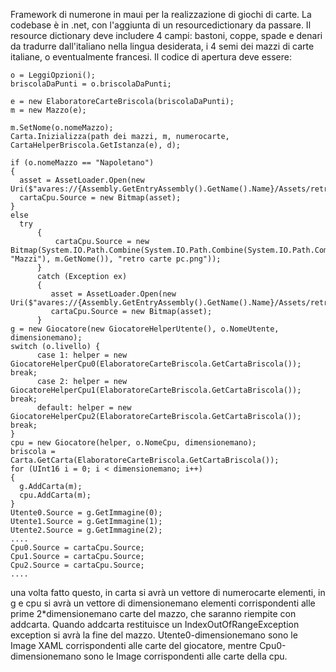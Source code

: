 Framework di numerone in maui per la realizzazione di giochi di carte.
La codebase è in .net, con l'aggiunta di un resourcedictionary da passare.
Il resource dictionary deve includere 4 campi: bastoni, coppe, spade e denari da tradurre dall'italiano nella lingua desiderata, i 4 semi dei mazzi di carte italiane, o eventualmente francesi.
Il codice di apertura deve essere:

    o = LeggiOpzioni();
    briscolaDaPunti = o.briscolaDaPunti;

    e = new ElaboratoreCarteBriscola(briscolaDaPunti);
    m = new Mazzo(e);
   
    m.SetNome(o.nomeMazzo);
    Carta.Inizializza(path dei mazzi, m, numerocarte, CartaHelperBriscola.GetIstanza(e), d);

    if (o.nomeMazzo == "Napoletano")
    {
      asset = AssetLoader.Open(new Uri($"avares://{Assembly.GetEntryAssembly().GetName().Name}/Assets/retro_carte_pc.png"));
      cartaCpu.Source = new Bitmap(asset);
    }
    else
      try
          {
              cartaCpu.Source = new Bitmap(System.IO.Path.Combine(System.IO.Path.Combine(System.IO.Path.Combine(App.path, "Mazzi"), m.GetNome()), "retro carte pc.png"));
          }
          catch (Exception ex)
          {
             asset = AssetLoader.Open(new Uri($"avares://{Assembly.GetEntryAssembly().GetName().Name}/Assets/retro_carte_pc.png"));
             cartaCpu.Source = new Bitmap(asset);
          }
    g = new Giocatore(new GiocatoreHelperUtente(), o.NomeUtente, dimensionemano);
    switch (o.livello) {
          case 1: helper = new GiocatoreHelperCpu0(ElaboratoreCarteBriscola.GetCartaBriscola()); break;
          case 2: helper = new GiocatoreHelperCpu1(ElaboratoreCarteBriscola.GetCartaBriscola()); break;
          default: helper = new GiocatoreHelperCpu2(ElaboratoreCarteBriscola.GetCartaBriscola()); break;
    }
    cpu = new Giocatore(helper, o.NomeCpu, dimensionemano);
    briscola = Carta.GetCarta(ElaboratoreCarteBriscola.GetCartaBriscola());
    for (UInt16 i = 0; i < dimensionemano; i++)
    {
      g.AddCarta(m);
      cpu.AddCarta(m);
    }
    Utente0.Source = g.GetImmagine(0);
    Utente1.Source = g.GetImmagine(1);
    Utente2.Source = g.GetImmagine(2);
    ....
    Cpu0.Source = cartaCpu.Source;
    Cpu1.Source = cartaCpu.Source;
    Cpu2.Source = cartaCpu.Source;
    ....
una volta fatto questo, in carta si avrà un vettore di numerocarte elementi, in g e cpu si avrà un vettore di dimensionemano elementi corrispondenti alle prime 2*dimensionemano carte del mazzo, 
che saranno riempite con addcarta.
Quando addcarta restituisce un IndexOutOfRangeException exception si avrà la fine del mazzo.
Utente0-dimensionemano sono le Image XAML corrispondenti alle carte del giocatore, mentre Cpu0-dimensionemano sono le Image corrispondenti alle carte della cpu.
